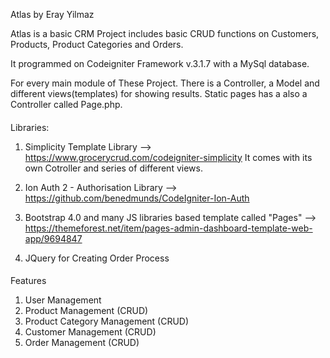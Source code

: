 Atlas by Eray Yilmaz

Atlas is a basic CRM Project includes basic CRUD functions on
Customers, Products, Product Categories and Orders.

It programmed on Codeigniter Framework v.3.1.7 with a MySql database.

For every main module of These Project. There is a Controller, a Model and different views(templates)
for showing results. Static pages has a also a Controller called Page.php.


####
Libraries:

1. Simplicity Template Library
--> https://www.grocerycrud.com/codeigniter-simplicity
It comes with its own Cotroller and series of different views.


2. Ion Auth 2 - Authorisation Library
--> https://github.com/benedmunds/CodeIgniter-Ion-Auth

3. Bootstrap 4.0 and many JS libraries based template called "Pages"
--> https://themeforest.net/item/pages-admin-dashboard-template-web-app/9694847

4. JQuery for Creating Order Process

####
Features

1. User Management
2. Product Management (CRUD)
3. Product Category Management (CRUD)
4. Customer Management (CRUD)
5. Order Management (CRUD)
